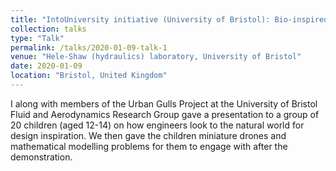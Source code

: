 ```yaml
---
title: "IntoUniversity initiative (University of Bristol): Bio-inspired engineering"
collection: talks
type: "Talk"
permalink: /talks/2020-01-09-talk-1
venue: "Hele-Shaw (hydraulics) laboratory, University of Bristol"
date: 2020-01-09
location: "Bristol, United Kingdom"
---
```


I along with members of the Urban Gulls Project at the University of Bristol Fluid and Aerodynamics Research Group gave a presentation to a group of 20 children (aged 12-14) on how engineers look to the natural world for design inspiration. We then gave the children miniature drones and mathematical modelling problems for them to engage with after the demonstration.
